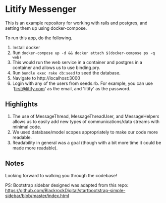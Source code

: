 # Litify Messenger

This is an example repository for working with rails and postgres, and setting them up using docker-compose.

To run this app, do the following. 

1. Install docker
2. Run `docker-compose up -d && docker attach $(docker-compose ps -q web)`
3. This would run the web service in a container and postgres in a container and allows us to use binding.pry.
4. Run `bundle exec rake db:seed` to seed the database.
5. Navigate to http://localhost:3000
6. Login with any of the users from seeds.rb. For example, you can use 'first@litify.com' as the email, and 'litify' as the password.

## Highlights

1. The use of MessageThread, MessageThreadUser, and MessageHelpers allows us to easily add new types of communications/data streams with minimal code. 
2. We used database/model scopes appropriately to make our code more readable.
3. Readability in general was a goal (though with a bit more time it could be made more readable).

## Notes

Looking forward to walking you through the codebase!

PS: Bootstrap sidebar designed was adapted from this repo: https://github.com/BlackrockDigital/startbootstrap-simple-sidebar/blob/master/index.html

